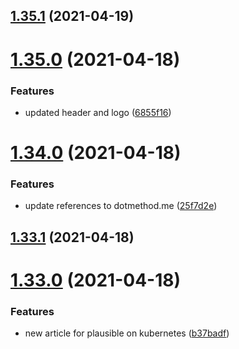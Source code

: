 ## [1.35.1](https://github.com/MihaiNueleanu/blog/compare/1.35.0...1.35.1) (2021-04-19)



# [1.35.0](https://github.com/MihaiNueleanu/blog/compare/1.34.0...1.35.0) (2021-04-18)


### Features

* updated header and logo ([6855f16](https://github.com/MihaiNueleanu/blog/commit/6855f16ca7424234ca5689588bc1bcbf149b7fbe))



# [1.34.0](https://github.com/MihaiNueleanu/blog/compare/1.33.1...1.34.0) (2021-04-18)


### Features

* update references to dotmethod.me ([25f7d2e](https://github.com/MihaiNueleanu/blog/commit/25f7d2e6f03b9dab2fe83f854b3de8b80e4b7f2b))



## [1.33.1](https://github.com/MihaiNueleanu/blog/compare/1.33.0...1.33.1) (2021-04-18)



# [1.33.0](https://github.com/MihaiNueleanu/blog/compare/1.32.1...1.33.0) (2021-04-18)


### Features

* new article for plausible on kubernetes ([b37badf](https://github.com/MihaiNueleanu/blog/commit/b37badf3ca1b058468878f3f1ccb641c109b359c))



